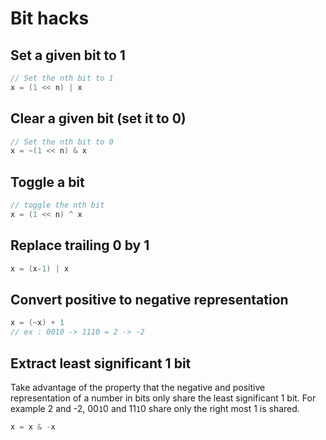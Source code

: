# Bit hacks

## Set a given bit to 1

```c
// Set the nth bit to 1
x = (1 << n) | x
```

## Clear a given bit (set it to 0)

```c
// Set the nth bit to 0
x = ~(1 << n) & x
```

## Toggle a bit

```c
// toggle the nth bit
x = (1 << n) ^ x
```

## Replace trailing 0 by 1

```c
x = (x-1) | x
```

## Convert positive to negative representation

```c
x = (~x) + 1
// ex : 0010 -> 1110 = 2 -> -2
```

## Extract least significant 1 bit

Take advantage of the property that the negative and positive representation of a number in bits only share the least significant 1 bit.
For example 2 and -2, 00`1`0 and 11`1`0 share only the right most 1 is shared.

```c
x = x & -x
```
